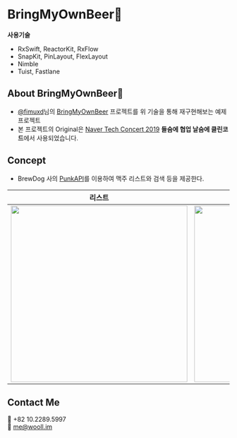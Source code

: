 # BringMyOwnBeer🍺

**사용기술**
- RxSwift, ReactorKit, RxFlow
- SnapKit, PinLayout, FlexLayout
- Nimble
- Tuist, Fastlane

## About BringMyOwnBeer🍺
- [@fimuxd](https://github.com/fimuxd)님의 [BringMyOwnBeer](https://github.com/fimuxd/BringMyOwnBeer-) 프로젝트를 위 기술을 통해 재구현해보는 예제 프로젝트
- 본 프로젝트의 Original은 [Naver Tech Concert 2019](http://techcon.naver.com) **들숨에 협업 날숨에 클린코드**에서 사용되었습니다.

## Concept
- BrewDog 사의 [PunkAPI](https://punkapi.com/documentation/v2)를 이용하여 맥주 리스트와 검색 등을 제공한다.

| 리스트 | 검색 | 랜덤 |
|:---:|:---:|:---:|
<img src = "https://github.com/fimuxd/BringMyOwnBeer-/blob/develop/스크린샷%202019-07-15%2012.11.32.png?raw=true" width = 400> | <img src = "https://github.com/fimuxd/BringMyOwnBeer-/blob/develop/스크린샷%202019-07-15%2012.11.57.png?raw=true" width = 400> | <img src = "https://github.com/fimuxd/BringMyOwnBeer-/blob/develop/스크린샷%202019-07-15%2012.12.09.png?raw=true" width = 400> |

## Contact Me

📱 +82 10.2289.5997  
📧 me@wooll.im
